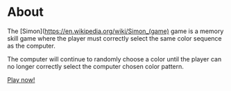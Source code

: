 # About
The [Simon](https://en.wikipedia.org/wiki/Simon_(game) game is a memory skill game where the player must correctly select the same color sequence as the computer.

The computer will continue to randomly choose a color until the player can no longer correctly select the computer chosen color pattern.

[Play now!](https://victoria-soto.github.io/SimonGame/)

